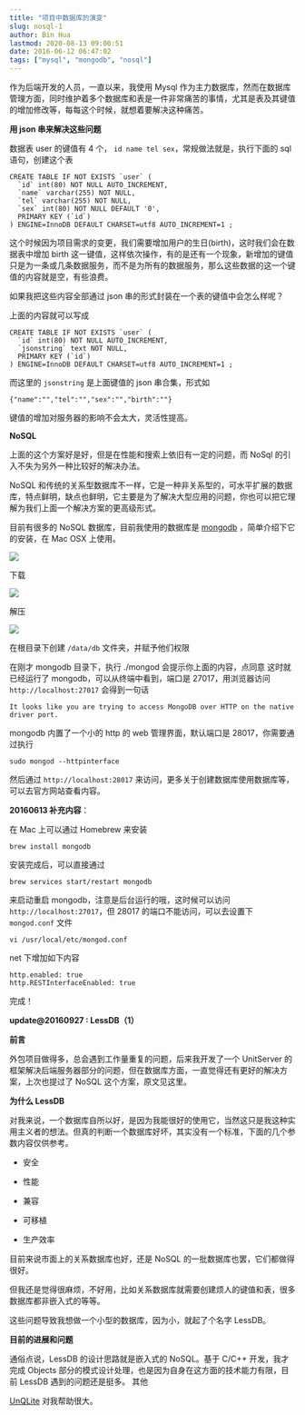 ```yaml
---
title: "项目中数据库的演变"
slug: nosql-1
author: Bin Hua
lastmod: 2020-08-13 09:00:51
date: 2016-06-12 06:47:02
tags: ["mysql", "mongodb", "nosql"]
---
```


作为后端开发的人员，一直以来，我使用 Mysql 作为主力数据库，然而在数据库管理方面，同时维护着多个数据库和表是一件非常痛苦的事情，尤其是表及其键值的增加修改等，每每这个时候，就想着要解决这种痛苦。

**用 json 串来解决这些问题**

数据表 user 的键值有 4 个， `id name tel sex`，常规做法就是，执行下面的 sql 语句，创建这个表

```
CREATE TABLE IF NOT EXISTS `user` (
  `id` int(80) NOT NULL AUTO_INCREMENT,
  `name` varchar(255) NOT NULL,
  `tel` varchar(255) NOT NULL,
  `sex` int(80) NOT NULL DEFAULT '0',
  PRIMARY KEY (`id`)
) ENGINE=InnoDB DEFAULT CHARSET=utf8 AUTO_INCREMENT=1 ;
```

这个时候因为项目需求的变更，我们需要增加用户的生日(birth)，这时我们会在数据表中增加 birth 这一键值，这样依次操作，有的是还有一个现象，新增加的键值只是为一条或几条数据服务，而不是为所有的数据服务，那么这些数据的这一个键值的内容就是空，有些浪费。

如果我把这些内容全部通过 json 串的形式封装在一个表的键值中会怎么样呢？

上面的内容就可以写成

```
CREATE TABLE IF NOT EXISTS `user` (
  `id` int(80) NOT NULL AUTO_INCREMENT,
  `jsonstring` text NOT NULL,
  PRIMARY KEY (`id`)
) ENGINE=InnoDB DEFAULT CHARSET=utf8 AUTO_INCREMENT=1 ;
```

而这里的 `jsonstring` 是上面键值的 json 串合集，形式如

```
{"name":"","tel":"","sex":"","birth":""}
```

键值的增加对服务器的影响不会太大，灵活性提高。

**NoSQL**

上面的这个方案好是好，但是在性能和搜索上依旧有一定的问题，而 NoSql 的引入不失为另外一种比较好的解决办法。

NoSQL 和传统的关系型数据库不一样，它是一种非关系型的，可水平扩展的数据库，特点鲜明，缺点也鲜明，它主要是为了解决大型应用的问题，你也可以把它理解为我们上面一个解决方案的更高级形式。

目前有很多的 NoSQL 数据库，目前我使用的数据库是 [mongodb](https://www.mongodb.com) ，简单介绍下它的安装，在 Mac OSX 上使用。

![](/imgs/nosql-1-01.png)

下载

![](/imgs/nosql-1-02.png)

解压

![](/imgs/nosql-1-03.png)

在根目录下创建 `/data/db` 文件夹，并赋予他们权限

在刚才 mongodb 目录下，执行 ./mongod 会提示你上面的内容，点同意
这时就已经运行了 mongodb，可以从终端中看到，端口是 27017，用浏览器访问 `http://localhost:27017` 会得到一句话

```
It looks like you are trying to access MongoDB over HTTP on the native driver port.
```

mongodb 内置了一个小的 http 的 web 管理界面，默认端口是 28017，你需要通过执行

```
sudo mongod --httpinterface
```

然后通过 `http://localhost:28017` 来访问，更多关于创建数据库使用数据库等，可以去官方网站查看内容。

**20160613 补充内容**：

在 Mac 上可以通过 Homebrew 来安装

```
brew install mongodb
```

安装完成后，可以直接通过

```
brew services start/restart mongodb
```

来启动重启 mongodb，注意是后台运行的哦，这时候可以访问 `http://localhost:27017`，但 28017 的端口不能访问，可以去设置下 `mongod.conf` 文件

```
vi /usr/local/etc/mongod.conf
```

net 下增加如下内容

```
http.enabled: true
http.RESTInterfaceEnabled: true
```

完成！

**update@20160927 : LessDB（1）**

**前言**

外包项目做得多，总会遇到工作量重复的问题，后来我开发了一个 UnitServer 的框架解决后端服务器部分的问题，但在数据库方面，一直觉得还有更好的解决方案，上次也提过了 NoSQL 这个方案，原文见这里。

**为什么 LessDB**

对我来说，一个数据库自所以好，是因为我能很好的使用它，当然这只是我这种实用主义者的想法。但真的判断一个数据库好坏，其实没有一个标准，下面的几个参数内容仅供参考。

- 安全

- 性能

- 兼容

- 可移植

- 生产效率

目前来说市面上的关系数据库也好，还是 NoSQL 的一批数据库也罢，它们都做得很好。

但我还是觉得很麻烦，不好用，比如关系数据库就需要创建烦人的键值和表，很多数据库都非嵌入式的等等。

这些问题导致我想做一个小型的数据库，因为小，就起了个名字 LessDB。

**目前的进展和问题**

通俗点说，LessDB 的设计思路就是嵌入式的 NoSQL。基于 C/C++ 开发，我才完成 Objects 部分的模式设计处理，也是因为自身在这方面的技术能力有限，目前 LessDB 遇到的问题还是挺多。
其他

[UnQLite](https://unqlite.org/) 对我帮助很大。